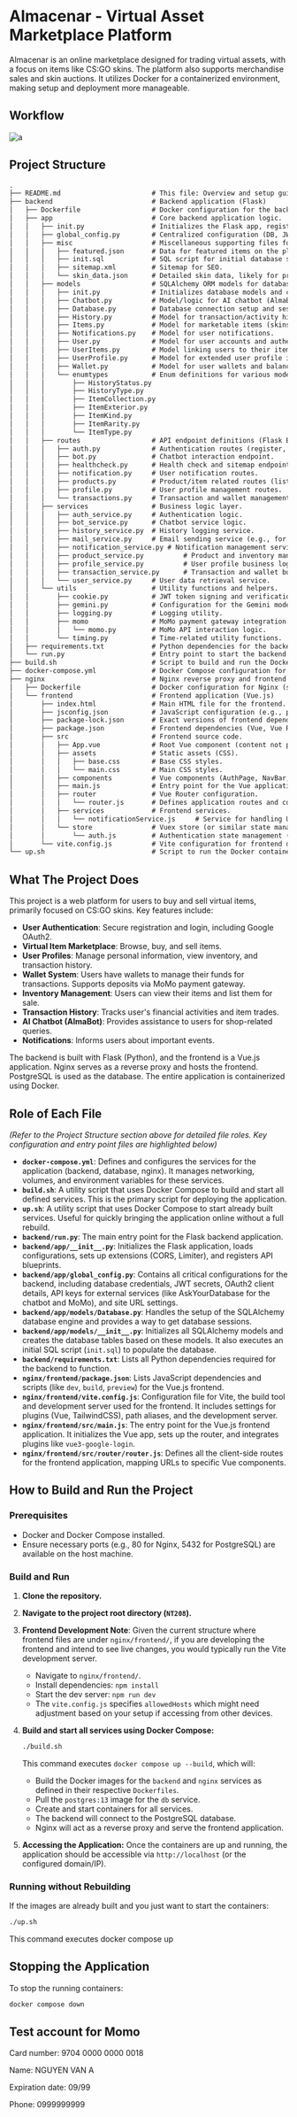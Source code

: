 # Almacenar - Virtual Asset Marketplace Platform

Almacenar is an online marketplace designed for trading virtual assets, with a focus on items like CS:GO skins. The platform also supports merchandise sales and skin auctions. It utilizes Docker for a containerized environment, making setup and deployment more manageable.

## Workflow

![a](https://github.com/user-attachments/assets/5f5deed6-0884-4a9b-bf7e-a53edf5c33c0)

## Project Structure

```txt
.
├── README.md                       # This file: Overview and setup guide.
├── backend                         # Backend application (Flask)
│   ├── Dockerfile                  # Docker configuration for the backend.
│   ├── app                         # Core backend application logic.
│   │   ├── init.py                 # Initializes the Flask app, registers blueprints, and sets up CORS and limiter.
│   │   ├── global_config.py        # Centralized configuration (DB, JWT, OAuth, API keys, etc.).
│   │   ├── misc                    # Miscellaneous supporting files for the backend.
│   │   │   ├── featured.json       # Data for featured items on the platform.
│   │   │   ├── init.sql            # SQL script for initial database schema and data population (e.g., items).
│   │   │   ├── sitemap.xml         # Sitemap for SEO.
│   │   │   └── skin_data.json      # Detailed skin data, likely for pricing or attributes.
│   │   ├── models                  # SQLAlchemy ORM models for database tables.
│   │   │   ├── init.py             # Initializes database models and creates tables.
│   │   │   ├── Chatbot.py          # Model/logic for AI chatbot (AlmaBot).
│   │   │   ├── Database.py         # Database connection setup and session management.
│   │   │   ├── History.py          # Model for transaction/activity history.
│   │   │   ├── Items.py            # Model for marketable items (skins, etc.).
│   │   │   ├── Notifications.py    # Model for user notifications.
│   │   │   ├── User.py             # Model for user accounts and authentication.
│   │   │   ├── UserItems.py        # Model linking users to their items (inventory).
│   │   │   ├── UserProfile.py      # Model for extended user profile information.
│   │   │   ├── Wallet.py           # Model for user wallets and balances.
│   │   │   └── enumtypes           # Enum definitions for various model attributes.
│   │   │       ├── HistoryStatus.py
│   │   │       ├── HistoryType.py
│   │   │       ├── ItemCollection.py
│   │   │       ├── ItemExterior.py
│   │   │       ├── ItemKind.py
│   │   │       ├── ItemRarity.py
│   │   │       └── ItemType.py
│   │   ├── routes                  # API endpoint definitions (Flask Blueprints).
│   │   │   ├── auth.py             # Authentication routes (register, login, verify, OAuth).
│   │   │   ├── bot.py              # Chatbot interaction endpoint.
│   │   │   ├── healthcheck.py      # Health check and sitemap endpoints.
│   │   │   ├── notification.py     # User notification routes.
│   │   │   ├── products.py         # Product/item related routes (list, inventory, buy, sell).
│   │   │   ├── profile.py          # User profile management routes.
│   │   │   └── transactions.py     # Transaction and wallet management routes.
│   │   ├── services                # Business logic layer.
│   │   │   ├── auth_service.py     # Authentication logic.
│   │   │   ├── bot_service.py      # Chatbot service logic.
│   │   │   ├── history_service.py  # History logging service.
│   │   │   ├── mail_service.py     # Email sending service (e.g., for verification).
│   │   │   ├── notification_service.py # Notification management service.
│   │   │   ├── product_service.py          # Product and inventory management logic.
│   │   │   ├── profile_service.py          # User profile business logic.
│   │   │   ├── transaction_service.py      # Transaction and wallet business logic.
│   │   │   └── user_service.py     # User data retrieval service.
│   │   └── utils                   # Utility functions and helpers.
│   │       ├── cookie.py           # JWT token signing and verification.
│   │       ├── gemini.py           # Configuration for the Gemini model used by AlmaBot.
│   │       ├── logging.py          # Logging utility.
│   │       ├── momo                # MoMo payment gateway integration.
│   │       │   └── momo.py         # MoMo API interaction logic.
│   │       └── timing.py           # Time-related utility functions.
│   ├── requirements.txt            # Python dependencies for the backend.
│   └── run.py                      # Entry point to start the backend Flask server.
├── build.sh                        # Script to build and run the Docker containers.
├── docker-compose.yml              # Docker Compose configuration for multi-container setup (backend, db, nginx).
├── nginx                           # Nginx reverse proxy and frontend hosting.
│   ├── Dockerfile                  # Docker configuration for Nginx (specifics not provided, assumed to serve frontend).
│   └── frontend                    # Frontend application (Vue.js)
│       ├── index.html              # Main HTML file for the frontend.
│       ├── jsconfig.json           # JavaScript configuration (e.g., path aliases).
│       ├── package-lock.json       # Exact versions of frontend dependencies.
│       ├── package.json            # Frontend dependencies (Vue, Vue Router, TailwindCSS, Vite) and scripts.
│       ├── src                     # Frontend source code.
│       │   ├── App.vue             # Root Vue component (content not provided).
│       │   ├── assets              # Static assets (CSS).
│       │   │   ├── base.css        # Base CSS styles.
│       │   │   └── main.css        # Main CSS styles.
│       │   ├── components          # Vue components (AuthPage, NavBar, Footer, etc. - specifics from router.js).
│       │   ├── main.js             # Entry point for the Vue application, initializes Vue, router, Google Login.
│       │   ├── router              # Vue Router configuration.
│       │   │   └── router.js       # Defines application routes and corresponding components.
│       │   ├── services            # Frontend services.
│       │   │   └── notificationService.js     # Service for handling UI notifications.
│       │   └── store               # Vuex store (or similar state management).
│       │       └── auth.js         # Authentication state management (e.g., checking if user is authenticated).
│       └── vite.config.js          # Vite configuration for frontend development server and build.
└── up.sh                           # Script to run the Docker containers (without rebuilding).
```

## What The Project Does

This project is a web platform for users to buy and sell virtual items, primarily focused on CS:GO skins. Key features include:

* **User Authentication**: Secure registration and login, including Google OAuth2.
* **Virtual Item Marketplace**: Browse, buy, and sell items.
* **User Profiles**: Manage personal information, view inventory, and transaction history.
* **Wallet System**: Users have wallets to manage their funds for transactions. Supports deposits via MoMo payment gateway.
* **Inventory Management**: Users can view their items and list them for sale.
* **Transaction History**: Tracks user's financial activities and item trades.
* **AI Chatbot (AlmaBot)**: Provides assistance to users for shop-related queries.
* **Notifications**: Informs users about important events.

The backend is built with Flask (Python), and the frontend is a Vue.js application. Nginx serves as a reverse proxy and hosts the frontend. PostgreSQL is used as the database. The entire application is containerized using Docker.

## Role of Each File

*(Refer to the Project Structure section above for detailed file roles. Key configuration and entry point files are highlighted below)*

* **`docker-compose.yml`**: Defines and configures the services for the application (backend, database, nginx). It manages networking, volumes, and environment variables for these services.
* **`build.sh`**: A utility script that uses Docker Compose to build and start all defined services. This is the primary script for deploying the application.
* **`up.sh`**: A utility script that uses Docker Compose to start already built services. Useful for quickly bringing the application online without a full rebuild.
* **`backend/run.py`**: The main entry point for the Flask backend application.
* **`backend/app/__init__.py`**: Initializes the Flask application, loads configurations, sets up extensions (CORS, Limiter), and registers API blueprints.
* **`backend/app/global_config.py`**: Contains all critical configurations for the backend, including database credentials, JWT secrets, OAuth2 client details, API keys for external services (like AskYourDatabase for the chatbot and MoMo), and site URL settings.
* **`backend/app/models/Database.py`**: Handles the setup of the SQLAlchemy database engine and provides a way to get database sessions.
* **`backend/app/models/__init__.py`**: Initializes all SQLAlchemy models and creates the database tables based on these models. It also executes an initial SQL script (`init.sql`) to populate the database.
* **`backend/requirements.txt`**: Lists all Python dependencies required for the backend to function.
* **`nginx/frontend/package.json`**: Lists JavaScript dependencies and scripts (like `dev`, `build`, `preview`) for the Vue.js frontend.
* **`nginx/frontend/vite.config.js`**: Configuration file for Vite, the build tool and development server used for the frontend. It includes settings for plugins (Vue, TailwindCSS), path aliases, and the development server.
* **`nginx/frontend/src/main.js`**: The entry point for the Vue.js frontend application. It initializes the Vue app, sets up the router, and integrates plugins like `vue3-google-login`.
* **`nginx/frontend/src/router/router.js`**: Defines all the client-side routes for the frontend application, mapping URLs to specific Vue components.

## How to Build and Run the Project

### Prerequisites

* Docker and Docker Compose installed.
* Ensure necessary ports (e.g., 80 for Nginx, 5432 for PostgreSQL) are available on the host machine.

### Build and Run

1.  **Clone the repository.**
2.  **Navigate to the project root directory (`NT208`).**
3.  **Frontend Development Note**:
    Given the current structure where frontend files are under `nginx/frontend/`, if you are developing the frontend and intend to see live changes, you would typically run the Vite development server.
    * Navigate to `nginx/frontend/`.
    * Install dependencies: `npm install`
    * Start the dev server: `npm run dev`
    * The `vite.config.js` specifies `allowedHosts` which might need adjustment based on your setup if accessing from other devices.

4.  **Build and start all services using Docker Compose:**
    ```bash
    ./build.sh
    ```
    This command executes `docker compose up --build`, which will:
    * Build the Docker images for the `backend` and `nginx` services as defined in their respective `Dockerfiles`.
    * Pull the `postgres:13` image for the `db` service.
    * Create and start containers for all services.
    * The backend will connect to the PostgreSQL database.
    * Nginx will act as a reverse proxy and serve the frontend application.

5.  **Accessing the Application:**
    Once the containers are up and running, the application should be accessible via `http://localhost` (or the configured domain/IP).

### Running without Rebuilding

If the images are already built and you just want to start the containers:

```bash
./up.sh
```

This command executes docker compose up

## Stopping the Application

To stop the running containers:
```bash
docker compose down
```

## Test account for Momo
Card number:          9704 0000 0000 0018

Name:                 NGUYEN VAN A

Expiration date:      09/99

Phone:                0999999999

